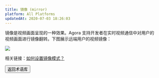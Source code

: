 ```yaml
---
title: 镜像 (mirror)
platform: All Platforms
updatedAt: 2020-07-03 18:26:03
---
```


镜像是视频画面呈现的一种效果。Agora 支持开发者在实时视频通信中对用户的视频画面进行镜像翻转。下图展示远端用户的视频镜像：

![](https://web-cdn.agora.io/docs-files/1593767106435)

<div class="alert info">相关链接：<a href="https://docs.agora.io/cn/faq/mirrormode">如何设置镜像模式？</a></div>

<a href="./terms"><button>返回术语库</button></a>
